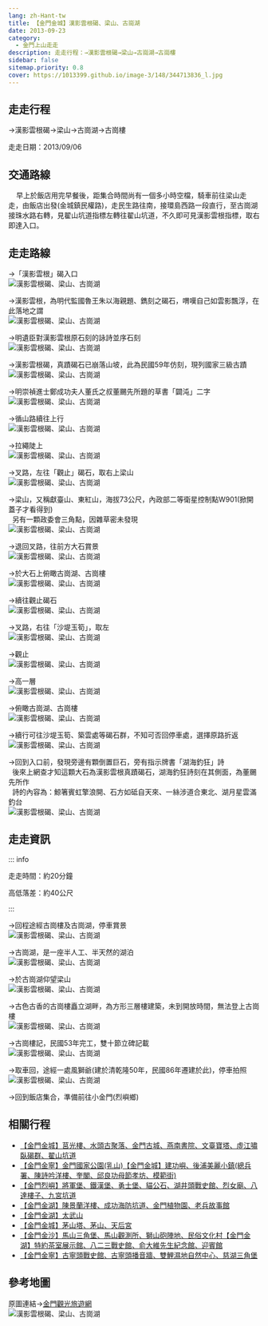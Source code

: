```yaml
---
lang: zh-Hant-tw
title: 【金門金城】漢影雲根碣、梁山、古崗湖
date: 2013-09-23
category: 
  - 金門上山走走
description: 走走行程：→漢影雲根碣→梁山→古崗湖→古崗樓
sidebar: false
sitemap.priority: 0.8
cover: https://1013399.github.io/image-3/148/344713836_l.jpg
---
```


## 走走行程
→漢影雲根碣→梁山→古崗湖→古崗樓

走走日期：2013/09/06

<!-- more -->

## 交通路線  
    早上於飯店用完早餐後，距集合時間尚有一個多小時空檔，騎車前往梁山走走，由飯店出發(金城鎮民權路)，走民生路往南，接環島西路一段直行，至古崗湖接珠水路右轉，見翟山坑道指標左轉往翟山坑道，不久即可見漢影雲根指標，取右即達入口。

## 走走路線  
→「漢影雲根」碣入口  
![漢影雲根碣、梁山、古崗湖](https://1013399.github.io/image-3/148/344703419_l.jpg)

→漢影雲根，為明代監國魯王朱以海親題、鐫刻之碣石，喟嘆自己如雲影飄浮，在此落地之謂  
![漢影雲根碣、梁山、古崗湖](https://1013399.github.io/image-3/148/344704172_l.jpg)

→明遺臣對漢影雲根原石刻的詠詩並序石刻  
![漢影雲根碣、梁山、古崗湖](https://1013399.github.io/image-3/148/344704774_l.jpg)

→漢影雲根碣，真蹟碣石已崩落山坡，此為民國59年仿刻，現列國家三級古蹟  
![漢影雲根碣、梁山、古崗湖](https://1013399.github.io/image-3/148/344705224_l.jpg)

→明崇禎進士鄭成功夫人董氏之叔董颺先所題的草書「闢沌」二字  
![漢影雲根碣、梁山、古崗湖](https://1013399.github.io/image-3/148/344706220_l.jpg)

→循山路續往上行  
![漢影雲根碣、梁山、古崗湖](https://1013399.github.io/image-3/148/344707033_l.jpg)

→拉繩陡上  
![漢影雲根碣、梁山、古崗湖](https://1013399.github.io/image-3/148/344707522_l.jpg)

→叉路，左往「觀止」碣石，取右上梁山  
![漢影雲根碣、梁山、古崗湖](https://1013399.github.io/image-3/148/344708170_l.jpg)

→梁山，又稱獻臺山、東紅山，海拔73公尺，內政部二等衛星控制點W901(掀開蓋子才看得到)  
  另有一顆政委會三角點，因雜草密未發現  
![漢影雲根碣、梁山、古崗湖](https://1013399.github.io/image-3/148/344708697_l.jpg)

→退回叉路，往前方大石賞景  
![漢影雲根碣、梁山、古崗湖](https://1013399.github.io/image-3/148/344709209_l.jpg)

→於大石上俯瞰古崗湖、古崗樓  
![漢影雲根碣、梁山、古崗湖](https://1013399.github.io/image-3/148/344709765_l.jpg)

→續往觀止碣石  
![漢影雲根碣、梁山、古崗湖](https://1013399.github.io/image-3/148/344710292_l.jpg)

→叉路，右往「沙堤玉筍」，取左  
![漢影雲根碣、梁山、古崗湖](https://1013399.github.io/image-3/148/344710870_l.jpg)

→觀止  
![漢影雲根碣、梁山、古崗湖](https://1013399.github.io/image-3/148/344711376_l.jpg)

→高一層  
![漢影雲根碣、梁山、古崗湖](https://1013399.github.io/image-3/148/344712028_l.jpg)

→俯瞰古崗湖、古崗樓  
![漢影雲根碣、梁山、古崗湖](https://1013399.github.io/image-3/148/344712470_l.jpg)

→續行可往沙堤玉筍、築雲處等碣石群，不知可否回停車處，選擇原路折返  
![漢影雲根碣、梁山、古崗湖](https://1013399.github.io/image-3/148/344712988_l.jpg)

→回到入口前，發現旁邊有顆倒置巨石，旁有指示牌書「湖海釣狂」詩  
  後來上網查才知這顆大石為漢影雲根真蹟碣石，湖海釣狂詩刻在其側面，為董颺先所作  
  詩的內容為：鯨箸賓虹擎浪開、石方如砥自天來、一絲涉道合東北、湖月星雲滿釣台  
![漢影雲根碣、梁山、古崗湖](https://1013399.github.io/image-3/148/344713381_l.jpg)

## 走走資訊

::: info

走走時間：約20分鐘

高低落差：約40公尺

:::

→回程途經古崗樓及古崗湖，停車賞景  
![漢影雲根碣、梁山、古崗湖](https://1013399.github.io/image-3/148/344713836_l.jpg)

→古崗湖，是一座半人工、半天然的湖泊  
![漢影雲根碣、梁山、古崗湖](https://1013399.github.io/image-3/148/344714845_l.jpg)

→於古崗湖仰望梁山  
![漢影雲根碣、梁山、古崗湖](https://1013399.github.io/image-3/148/344715296_l.jpg)

→古色古香的古崗樓矗立湖畔，為方形三層樓建築，未到開放時間，無法登上古崗樓  
![漢影雲根碣、梁山、古崗湖](https://1013399.github.io/image-3/148/344715815_l.jpg)

→古崗樓記，民國53年完工，雙十節立碑記載  
![漢影雲根碣、梁山、古崗湖](https://1013399.github.io/image-3/148/344716441_l.jpg)

→取車回，途經一處風獅爺(建於清乾隆50年，民國86年遷建於此)，停車拍照  
![漢影雲根碣、梁山、古崗湖](https://1013399.github.io/image-3/148/344716971_l.jpg)

→回到飯店集合，準備前往小金門(烈嶼鄉)

## 相關行程  
- [【金門金城】莒光樓、水頭古聚落、金門古城、燕南書院、文臺寶塔、虛江嘯臥碣群、翟山坑道](/posts/post-150-2013-09-23.md)
- [【金門金寧】金門國家公園(乳山)【金門金城】建功嶼、後浦美麗小鎮(總兵署、陳詩吟洋樓、奎閣、邱良功母節孝坊、模範街)](/posts/post-149-2013-09-23.html)  
- [【金門烈嶼】將軍堡、鐵漢堡、勇士堡、貓公石、湖井頭戰史館、烈女廟、八達樓子、九宮坑道](/posts/post-147-2013-09-23.html)  
- [【金門金湖】陳景蘭洋樓、成功海防坑道、金門植物園、老兵故事館](/posts/post-146-2013-09-23.md)  
- [【金門金湖】太武山](/posts/post-145-2013-09-23.md)  
- [【金門金城】茅山塔、茅山、天后宮](/posts/post-144-2013-09-23.md)  
- [【金門金沙】馬山三角堡、馬山觀測所、獅山砲陣地、民俗文化村【金門金湖】特約茶室展示館、八二三戰史館、俞大維先生紀念館、迎賓館](/posts/post-143-2013-09-23.md)
- [【金門金寧】古寧頭戰史館、古寧頭播音牆、雙鯉濕地自然中心、慈湖三角堡](/posts/post-142-2013-09-23.html)

## 參考地圖 
原圖連結→[金門觀光旅遊網](http://tour.kinmen.gov.tw/upload/relfile/trip/633941419108138807.jpg)  
![漢影雲根碣、梁山、古崗湖](https://1013399.github.io/image-3/148/343898065_l.jpg)